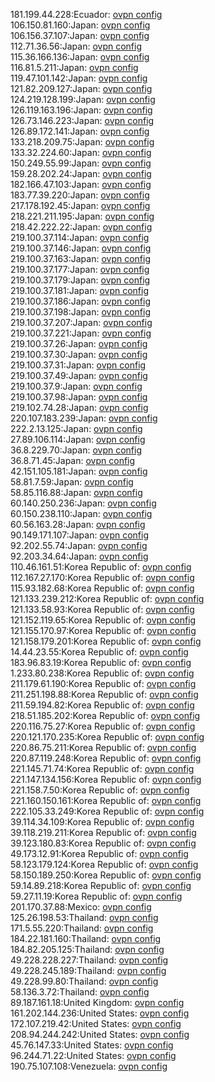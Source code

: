 181.199.44.228:Ecuador: [ovpn config](vpn/181_199_44_228.ovpn)  
106.150.81.160:Japan: [ovpn config](vpn/106_150_81_160.ovpn)  
106.156.37.107:Japan: [ovpn config](vpn/106_156_37_107.ovpn)  
112.71.36.56:Japan: [ovpn config](vpn/112_71_36_56.ovpn)  
115.36.166.136:Japan: [ovpn config](vpn/115_36_166_136.ovpn)  
116.81.5.211:Japan: [ovpn config](vpn/116_81_5_211.ovpn)  
119.47.101.142:Japan: [ovpn config](vpn/119_47_101_142.ovpn)  
121.82.209.127:Japan: [ovpn config](vpn/121_82_209_127.ovpn)  
124.219.128.199:Japan: [ovpn config](vpn/124_219_128_199.ovpn)  
126.119.163.196:Japan: [ovpn config](vpn/126_119_163_196.ovpn)  
126.73.146.223:Japan: [ovpn config](vpn/126_73_146_223.ovpn)  
126.89.172.141:Japan: [ovpn config](vpn/126_89_172_141.ovpn)  
133.218.209.75:Japan: [ovpn config](vpn/133_218_209_75.ovpn)  
133.32.224.60:Japan: [ovpn config](vpn/133_32_224_60.ovpn)  
150.249.55.99:Japan: [ovpn config](vpn/150_249_55_99.ovpn)  
159.28.202.24:Japan: [ovpn config](vpn/159_28_202_24.ovpn)  
182.166.47.103:Japan: [ovpn config](vpn/182_166_47_103.ovpn)  
183.77.39.220:Japan: [ovpn config](vpn/183_77_39_220.ovpn)  
217.178.192.45:Japan: [ovpn config](vpn/217_178_192_45.ovpn)  
218.221.211.195:Japan: [ovpn config](vpn/218_221_211_195.ovpn)  
218.42.222.22:Japan: [ovpn config](vpn/218_42_222_22.ovpn)  
219.100.37.114:Japan: [ovpn config](vpn/219_100_37_114.ovpn)  
219.100.37.146:Japan: [ovpn config](vpn/219_100_37_146.ovpn)  
219.100.37.163:Japan: [ovpn config](vpn/219_100_37_163.ovpn)  
219.100.37.177:Japan: [ovpn config](vpn/219_100_37_177.ovpn)  
219.100.37.179:Japan: [ovpn config](vpn/219_100_37_179.ovpn)  
219.100.37.181:Japan: [ovpn config](vpn/219_100_37_181.ovpn)  
219.100.37.186:Japan: [ovpn config](vpn/219_100_37_186.ovpn)  
219.100.37.198:Japan: [ovpn config](vpn/219_100_37_198.ovpn)  
219.100.37.207:Japan: [ovpn config](vpn/219_100_37_207.ovpn)  
219.100.37.221:Japan: [ovpn config](vpn/219_100_37_221.ovpn)  
219.100.37.26:Japan: [ovpn config](vpn/219_100_37_26.ovpn)  
219.100.37.30:Japan: [ovpn config](vpn/219_100_37_30.ovpn)  
219.100.37.31:Japan: [ovpn config](vpn/219_100_37_31.ovpn)  
219.100.37.49:Japan: [ovpn config](vpn/219_100_37_49.ovpn)  
219.100.37.9:Japan: [ovpn config](vpn/219_100_37_9.ovpn)  
219.100.37.98:Japan: [ovpn config](vpn/219_100_37_98.ovpn)  
219.102.74.28:Japan: [ovpn config](vpn/219_102_74_28.ovpn)  
220.107.183.239:Japan: [ovpn config](vpn/220_107_183_239.ovpn)  
222.2.13.125:Japan: [ovpn config](vpn/222_2_13_125.ovpn)  
27.89.106.114:Japan: [ovpn config](vpn/27_89_106_114.ovpn)  
36.8.229.70:Japan: [ovpn config](vpn/36_8_229_70.ovpn)  
36.8.71.45:Japan: [ovpn config](vpn/36_8_71_45.ovpn)  
42.151.105.181:Japan: [ovpn config](vpn/42_151_105_181.ovpn)  
58.81.7.59:Japan: [ovpn config](vpn/58_81_7_59.ovpn)  
58.85.116.88:Japan: [ovpn config](vpn/58_85_116_88.ovpn)  
60.140.250.236:Japan: [ovpn config](vpn/60_140_250_236.ovpn)  
60.150.238.110:Japan: [ovpn config](vpn/60_150_238_110.ovpn)  
60.56.163.28:Japan: [ovpn config](vpn/60_56_163_28.ovpn)  
90.149.171.107:Japan: [ovpn config](vpn/90_149_171_107.ovpn)  
92.202.55.74:Japan: [ovpn config](vpn/92_202_55_74.ovpn)  
92.203.34.64:Japan: [ovpn config](vpn/92_203_34_64.ovpn)  
110.46.161.51:Korea Republic of: [ovpn config](vpn/110_46_161_51.ovpn)  
112.167.27.170:Korea Republic of: [ovpn config](vpn/112_167_27_170.ovpn)  
115.93.182.68:Korea Republic of: [ovpn config](vpn/115_93_182_68.ovpn)  
121.133.239.212:Korea Republic of: [ovpn config](vpn/121_133_239_212.ovpn)  
121.133.58.93:Korea Republic of: [ovpn config](vpn/121_133_58_93.ovpn)  
121.152.119.65:Korea Republic of: [ovpn config](vpn/121_152_119_65.ovpn)  
121.155.170.97:Korea Republic of: [ovpn config](vpn/121_155_170_97.ovpn)  
121.158.179.201:Korea Republic of: [ovpn config](vpn/121_158_179_201.ovpn)  
14.44.23.55:Korea Republic of: [ovpn config](vpn/14_44_23_55.ovpn)  
183.96.83.19:Korea Republic of: [ovpn config](vpn/183_96_83_19.ovpn)  
1.233.80.238:Korea Republic of: [ovpn config](vpn/1_233_80_238.ovpn)  
211.179.61.190:Korea Republic of: [ovpn config](vpn/211_179_61_190.ovpn)  
211.251.198.88:Korea Republic of: [ovpn config](vpn/211_251_198_88.ovpn)  
211.59.194.82:Korea Republic of: [ovpn config](vpn/211_59_194_82.ovpn)  
218.51.185.202:Korea Republic of: [ovpn config](vpn/218_51_185_202.ovpn)  
220.116.75.27:Korea Republic of: [ovpn config](vpn/220_116_75_27.ovpn)  
220.121.170.235:Korea Republic of: [ovpn config](vpn/220_121_170_235.ovpn)  
220.86.75.211:Korea Republic of: [ovpn config](vpn/220_86_75_211.ovpn)  
220.87.119.248:Korea Republic of: [ovpn config](vpn/220_87_119_248.ovpn)  
221.145.71.74:Korea Republic of: [ovpn config](vpn/221_145_71_74.ovpn)  
221.147.134.156:Korea Republic of: [ovpn config](vpn/221_147_134_156.ovpn)  
221.158.7.50:Korea Republic of: [ovpn config](vpn/221_158_7_50.ovpn)  
221.160.150.161:Korea Republic of: [ovpn config](vpn/221_160_150_161.ovpn)  
222.105.33.249:Korea Republic of: [ovpn config](vpn/222_105_33_249.ovpn)  
39.114.34.109:Korea Republic of: [ovpn config](vpn/39_114_34_109.ovpn)  
39.118.219.211:Korea Republic of: [ovpn config](vpn/39_118_219_211.ovpn)  
39.123.180.83:Korea Republic of: [ovpn config](vpn/39_123_180_83.ovpn)  
49.173.12.91:Korea Republic of: [ovpn config](vpn/49_173_12_91.ovpn)  
58.123.179.124:Korea Republic of: [ovpn config](vpn/58_123_179_124.ovpn)  
58.150.189.250:Korea Republic of: [ovpn config](vpn/58_150_189_250.ovpn)  
59.14.89.218:Korea Republic of: [ovpn config](vpn/59_14_89_218.ovpn)  
59.27.11.19:Korea Republic of: [ovpn config](vpn/59_27_11_19.ovpn)  
201.170.37.88:Mexico: [ovpn config](vpn/201_170_37_88.ovpn)  
125.26.198.53:Thailand: [ovpn config](vpn/125_26_198_53.ovpn)  
171.5.55.220:Thailand: [ovpn config](vpn/171_5_55_220.ovpn)  
184.22.181.160:Thailand: [ovpn config](vpn/184_22_181_160.ovpn)  
184.82.205.125:Thailand: [ovpn config](vpn/184_82_205_125.ovpn)  
49.228.228.227:Thailand: [ovpn config](vpn/49_228_228_227.ovpn)  
49.228.245.189:Thailand: [ovpn config](vpn/49_228_245_189.ovpn)  
49.228.99.80:Thailand: [ovpn config](vpn/49_228_99_80.ovpn)  
58.136.3.72:Thailand: [ovpn config](vpn/58_136_3_72.ovpn)  
89.187.161.18:United Kingdom: [ovpn config](vpn/89_187_161_18.ovpn)  
161.202.144.236:United States: [ovpn config](vpn/161_202_144_236.ovpn)  
172.107.219.42:United States: [ovpn config](vpn/172_107_219_42.ovpn)  
208.94.244.242:United States: [ovpn config](vpn/208_94_244_242.ovpn)  
45.76.147.33:United States: [ovpn config](vpn/45_76_147_33.ovpn)  
96.244.71.22:United States: [ovpn config](vpn/96_244_71_22.ovpn)  
190.75.107.108:Venezuela: [ovpn config](vpn/190_75_107_108.ovpn)  
